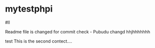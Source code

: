 mytestphpi
=========
#ll

Readme file is changed for commit check - Pubudu changd hhjhhhhhhh

test
This is the second contect....
